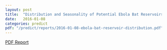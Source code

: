 ```yaml
---
layout: post
title:  "Distribution and Seasonality of Potential Ebola Bat Reservoirs"
date:   2016-01-08
categories: predict
pdf: "/predict/reports/2016-01-08-ebola-bat-reservoir-distribution.pdf"
---
```


[PDF Report]({{site.baseurl}}/predict/reports/2016-01-08-ebola-bat-reservoir-distribution.pdf)
